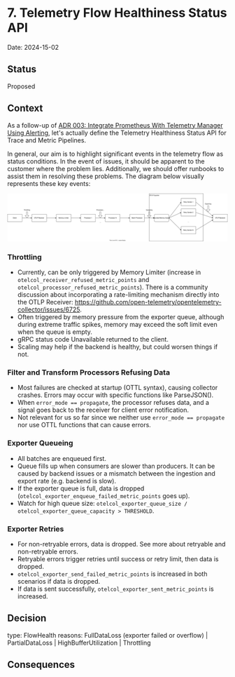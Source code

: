 # 7. Telemetry Flow Healthiness Status API

Date: 2024-15-02

## Status

Proposed

## Context

As a follow-up of [ADR 003: Integrate Prometheus With Telemetry Manager Using Alerting](003-integrate-prometheus-with-telemetry-manager-using-alerting.md),
let's actually define the Telemetry Healthiness Status API for Trace and Metric Pipelines.

In general, our aim is to highlight significant events in the telemetry flow as status conditions. In the event of issues, it should be apparent to the customer where the problem lies.
Additionally, we should offer runbooks to assist them in resolving these problems. The diagram below visually represents these key events:

![OTel Collector Data Flow](../assets/otel-collector-data-flow.svg "OTel Collector Data Flow")

### Throttling

* Currently, can be only triggered by Memory Limiter (increase in `otelcol_receiver_refused_metric_points` and `otelcol_processor_refused_metric_points`).
There is a community discussion about incorporating a rate-limiting mechanism directly into the OTLP Receiver: https://github.com/open-telemetry/opentelemetry-collector/issues/6725.
* Often triggered by memory pressure from the exporter queue, although during extreme traffic spikes, memory may exceed the soft limit even when the queue is empty.
* gRPC status code Unavailable returned to the client.
* Scaling may help if the backend is healthy, but could worsen things if not.

### Filter and Transform Processors Refusing Data

* Most failures are checked at startup (OTTL syntax), causing collector crashes. Errors may occur with specific functions like ParseJSON().
* When `error_mode == propagate`, the processor refuses data, and a signal goes back to the receiver for client error notification.
* Not relevant for us so far since we neither use `error_mode == propagate` nor use OTTL functions that can cause errors.

### Exporter Queueing

* All batches are enqueued first.
* Queue fills up when consumers are slower than producers. It can be caused by backend issues or a mismatch between the ingestion and export rate (e.g. backend is slow).
* If the exporter queue is full, data is dropped (`otelcol_exporter_enqueue_failed_metric_points` goes up).
* Watch for high queue size: `otelcol_exporter_queue_size / otelcol_exporter_queue_capacity > THRESHOLD`.

### Exporter Retries

* For non-retryable errors, data is dropped. See more about retryable and non-retryable errors.
* Retryable errors trigger retries until success or retry limit, then data is dropped.
* `otelcol_exporter_send_failed_metric_points` is increased in both scenarios if data is dropped.
* If data is sent successfully, `otelcol_exporter_sent_metric_points` is increased.

## Decision

type: FlowHealth
reasons: FullDataLoss (exporter failed or overflow) | PartialDataLoss | HighBufferUtilization | Throttling

## Consequences

